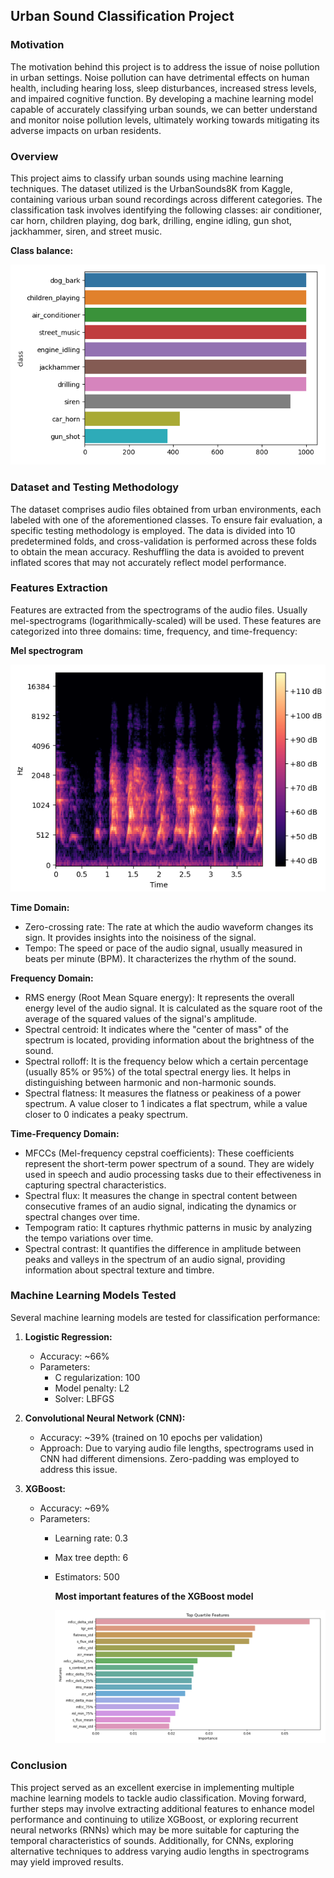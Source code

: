 ## Urban Sound Classification Project

### Motivation
The motivation behind this project is to address the issue of noise pollution in urban settings. Noise pollution can have detrimental effects on human health, including hearing loss, sleep disturbances, increased stress levels, and impaired cognitive function. By developing a machine learning model capable of accurately classifying urban sounds, we can better understand and monitor noise pollution levels, ultimately working towards mitigating its adverse impacts on urban residents.

### Overview
This project aims to classify urban sounds using machine learning techniques. The dataset utilized is the UrbanSounds8K from Kaggle, containing various urban sound recordings across different categories. The classification task involves identifying the following classes: air conditioner, car horn, children playing, dog bark, drilling, engine idling, gun shot, jackhammer, siren, and street music.

**Class balance:**

<img src='images/sound_classes.png'>

### Dataset and Testing Methodology
The dataset comprises audio files obtained from urban environments, each labeled with one of the aforementioned classes. To ensure fair evaluation, a specific testing methodology is employed. The data is divided into 10 predetermined folds, and cross-validation is performed across these folds to obtain the mean accuracy. Reshuffling the data is avoided to prevent inflated scores that may not accurately reflect model performance.

### Features Extraction
Features are extracted from the spectrograms of the audio files. Usually mel-spectrograms (logarithmically-scaled) will be used. These features are categorized into three domains: time, frequency, and time-frequency:

**Mel spectrogram**

<img src='images/mel_spectrogram.png'>

**Time Domain:**
- Zero-crossing rate: The rate at which the audio waveform changes its sign. It provides insights into the noisiness of the signal.
- Tempo: The speed or pace of the audio signal, usually measured in beats per minute (BPM). It characterizes the rhythm of the sound.

**Frequency Domain:**
- RMS energy (Root Mean Square energy): It represents the overall energy level of the audio signal. It is calculated as the square root of the average of the squared values of the signal's amplitude.
- Spectral centroid: It indicates where the "center of mass" of the spectrum is located, providing information about the brightness of the sound.
- Spectral rolloff: It is the frequency below which a certain percentage (usually 85% or 95%) of the total spectral energy lies. It helps in distinguishing between harmonic and non-harmonic sounds.
- Spectral flatness: It measures the flatness or peakiness of a power spectrum. A value closer to 1 indicates a flat spectrum, while a value closer to 0 indicates a peaky spectrum.

**Time-Frequency Domain:**
- MFCCs (Mel-frequency cepstral coefficients): These coefficients represent the short-term power spectrum of a sound. They are widely used in speech and audio processing tasks due to their effectiveness in capturing spectral characteristics.
- Spectral flux: It measures the change in spectral content between consecutive frames of an audio signal, indicating the dynamics or spectral changes over time.
- Tempogram ratio: It captures rhythmic patterns in music by analyzing the tempo variations over time.
- Spectral contrast: It quantifies the difference in amplitude between peaks and valleys in the spectrum of an audio signal, providing information about spectral texture and timbre.

### Machine Learning Models Tested
Several machine learning models are tested for classification performance:

1. **Logistic Regression:**
   - Accuracy: ~66%
   - Parameters:
     - C regularization: 100
     - Model penalty: L2
     - Solver: LBFGS

2. **Convolutional Neural Network (CNN):**
   - Accuracy: ~39% (trained on 10 epochs per validation)
   - Approach: Due to varying audio file lengths, spectrograms used in CNN had different dimensions. Zero-padding was employed to address this issue.

3. **XGBoost:**
   - Accuracy: ~69%
   - Parameters:
     - Learning rate: 0.3
     - Max tree depth: 6
     - Estimators: 500
       
       **Most important features of the XGBoost model**
       
       <img src='images/q3_xgboost_features.png'>

### Conclusion
This project served as an excellent exercise in implementing multiple machine learning models to tackle audio classification. Moving forward, further steps may involve extracting additional features to enhance model performance and continuing to utilize XGBoost, or exploring recurrent neural networks (RNNs) which may be more suitable for capturing the temporal characteristics of sounds. Additionally, for CNNs, exploring alternative techniques to address varying audio lengths in spectrograms may yield improved results.

